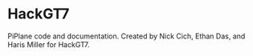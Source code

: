 # HackGT7

PiPlane code and documentation. Created by Nick Cich, Ethan Das, and Haris Miller for HackGT7.
